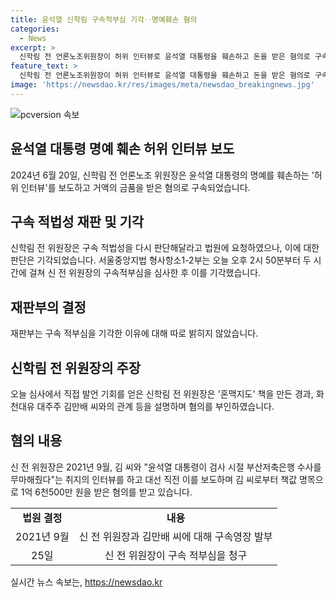 ```yaml
---
title: 윤석열 신학림 구속적부심 기각‥명예훼손 혐의
categories:
  - News
excerpt: >
  신학림 전 언론노조위원장이 허위 인터뷰로 윤석열 대통령을 훼손하고 돈을 받은 혐의로 구속된 후, 구속 적법성을 다시 요청했지만 기각되었습니다. 오늘 재판부는 구속 적부심 심사를 한 뒤 요청을 기각했으며, 신 전 위원장은 혐의를 부인하며 자신의 관계를 설명했습니다. 이에 따라 신 전 위원장은 2021년 인터뷰를 통해 돈을 받은 혐의를 받고 있으며, 법원은 구속영장을 발부한 상태입니다.
feature_text: >
  신학림 전 언론노조위원장이 허위 인터뷰로 윤석열 대통령을 훼손하고 돈을 받은 혐의로 구속된 후, 구속 적법성을 다시 요청했지만 기각되었습니다. 오늘 재판부는 구속 적부심 심사를 한 뒤 요청을 기각했으며, 신 전 위원장은 혐의를 부인하며 자신의 관계를 설명했습니다. 이에 따라 신 전 위원장은 2021년 인터뷰를 통해 돈을 받은 혐의를 받고 있으며, 법원은 구속영장을 발부한 상태입니다.
image: 'https://newsdao.kr/res/images/meta/newsdao_breakingnews.jpg'
---
```


<p><img src="https://newsdao.kr/res/images/meta/newsdao_breakingnews.jpg" alt="pcversion 속보" /></p>

<h2 data-ke-size="size26">윤석열 대통령 명예 훼손 허위 인터뷰 보도</h2>

<p data-ke-size="size16">2024년 6월 20일, 신학림 전 언론노조 위원장은 윤석열 대통령의 명예를 훼손하는 '허위 인터뷰'를 보도하고 거액의 금품을 받은 혐의로 구속되었습니다.</p>

<h2 data-ke-size="size26">구속 적법성 재판 및 기각</h2>

<p data-ke-size="size16">신학림 전 위원장은 구속 적법성을 다시 판단해달라고 법원에 요청하였으나, 이에 대한 판단은 기각되었습니다. 서울중앙지법 형사항소1-2부는 오늘 오후 2시 50분부터 두 시간에 걸쳐 신 전 위원장의 구속적부심을 심사한 후 이를 기각했습니다.</p>

<h2 data-ke-size="size26">재판부의 결정</h2>

<p data-ke-size="size16">재판부는 구속 적부심을 기각한 이유에 대해 따로 밝히지 않았습니다.</p>

<h2 data-ke-size="size26">신학림 전 위원장의 주장</h2>

<p data-ke-size="size16">오늘 심사에서 직접 발언 기회를 얻은 신학림 전 위원장은 '혼맥지도' 책을 만든 경과, 화천대유 대주주 김만배 씨와의 관계 등을 설명하며 혐의를 부인하였습니다.</p>

<h2 data-ke-size="size26">혐의 내용</h2>

<p data-ke-size="size16">신 전 위원장은 2021년 9월, 김 씨와 "윤석열 대통령이 검사 시절 부산저축은행 수사를 무마해줬다"는 취지의 인터뷰를 하고 대선 직전 이를 보도하며 김 씨로부터 책값 명목으로 1억 6천500만 원을 받은 혐의를 받고 있습니다.</p>

<table>
    <tbody>
        <tr>
            <td style="text-align: center; height: 17px;"><b>법원 결정</b></td>
            <td style="text-align: center; height: 17px;"><b>내용</b></td>
        </tr>
        <tr>
            <td style="text-align: center; height: 17px;">2021년 9월</td>
            <td style="text-align: center; height: 17px;">신 전 위원장과 김만배 씨에 대해 구속영장 발부</td>
        </tr>
        <tr>
            <td style="text-align: center; height: 17px;">25일</td>
            <td style="text-align: center; height: 17px;">신 전 위원장이 구속 적부심을 청구</td>
        </tr>
    </tbody>
</table>
실시간 뉴스 속보는, <a href="https://newsdao.kr" rel="dofollow">https://newsdao.kr</a>



